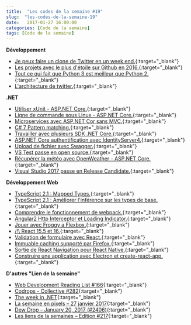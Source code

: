 ```yaml
---
title:  "Les codes de la semaine #19"
slug:  "les-codes-de-la-semaine-19"
date:   2017-01-27 16:00:00
categories: [Code de la semaine]
tags: [Code de la semaine]
---
```


**Développement**

- [Je peux faire un clone de Twitter en un week end.](http://sametmax.com/je-peux-faire-un-clone-de-twitter-en-un-week-end/){:target="_blank"}
- [Les projets avec le plus d'étoile sur Github en 2016.](https://risingstars2016.js.org/){:target="_blank"}
- [Tout ce qui fait que Python 3 est meilleur que Python 2.](http://sametmax.com/tout-ce-qui-fait-que-python-3-est-meilleur-que-python-2/){:target="_blank"}
- [L'architecture de twitter.](https://blog.twitter.com/2017/the-infrastructure-behind-twitter-scale){:target="_blank"}

**.NET**

- [Utiliser xUnit - ASP.NET Core.](http://gunnarpeipman.com/2016/10/aspnet-core-xunit/){:target="_blank"}
- [Ligne de commande sous Linux - ASP.NET Core.](http://gunnarpeipman.com/2016/12/aspnet-core-linux-command-line/){:target="_blank"}
- [Microservices avec ASP.NET Cor sans MVC.](http://www.strathweb.com/2017/01/building-microservices-with-asp-net-core-without-mvc/){:target="_blank"}
- [C# 7 Pattern matching.](http://blog.somewhatabstract.com/2017/01/23/c7-pattern-matching/){:target="_blank"}
- [Travailler avec plusieurs SDK .NET Core.](http://www.hanselman.com/blog/WorkingWithMultipleNETCoreSDKsBothProjectjsonAndMsbuildcsproj.aspx){:target="_blank"}
- [ASP.NET Core authentification avec IdentityServer4.](https://blogs.msdn.microsoft.com/webdev/2017/01/23/asp-net-core-authentication-with-identityserver4/){:target="_blank"}
- [Upload de fichier avec Swagger.](http://www.talkingdotnet.com/how-to-upload-file-via-swagger-in-asp-net-core-web-api/){:target="_blank"}
- [VS Test passe en open source.](https://blogs.msdn.microsoft.com/bharry/2017/01/20/open-sourcing-the-vs-test-platform/){:target="_blank"}
- [Récupérer la météo avec OpenWeather - ASP.NET Core.](https://jonhilton.net/2017/01/24/retrieve-data-from-a-third-party-openweather-api-using-asp-net-core-web-api/){:target="_blank"}
- [Visual Studio 2017 passe en Release Candidate.](https://blogs.msdn.microsoft.com/visualstudio/2017/01/26/update-to-visual-studio-2017-release-candidate/){:target="_blank"}

**Développement Web**

- [TypeScript 2.1 : Mapped Types.](https://blog.mariusschulz.com/2017/01/20/typescript-2-1-mapped-types){:target="_blank"}
- [TypeScript 2.1 : Améliorer l'inférence sur les types de base.](https://blog.mariusschulz.com/2017/01/27/typescript-2-1-improved-inference-for-literal-types){:target="_blank"}
- [Comprendre le fonctionnement de webpack.](https://www.ag-grid.com/ag-grid-understanding-webpack/){:target="_blank"}
- [Angular2 Http Interceptor et Loading Indicator.](https://long2know.com/2017/01/angular2-http-interceptor-and-loading-indicator/){:target="_blank"}
- [Jouer avec Froggy a Flexbox.](http://flexboxfroggy.com/){:target="_blank"}
- [/!\ React 15.5 et 16.](https://github.com/facebook/react/issues/8854){:target="_blank"}
- [Validation de formulaire avec React.](https://goshakkk.name/instant-form-fields-validation-react){:target="_blank"}
- [Immuable caching supporté par Firefox.](https://hacks.mozilla.org/2017/01/using-immutable-caching-to-speed-up-the-web/){:target="_blank"}
- [Sortie de React Navigation pour React Native.](https://reactnavigation.org/blog/2017/1/Introducing-React-Navigation){:target="_blank"}
- [Construire une application avec Electron et create-react-app.](https://medium.freecodecamp.com/building-an-electron-application-with-create-react-app-97945861647c#.5hdzo677m){:target="_blank"}

**D'autres "Lien de la semaine"**

- [Web Development Reading List #166](https://www.smashingmagazine.com/2017/01/web-development-reading-list-166/){:target="_blank"}
- [Codrops - Collective #282](https://tympanus.net/codrops/collective/collective-282/){:target="_blank"}
- [The week in .NET](https://blogs.msdn.microsoft.com/dotnet/2017/01/10/the-week-in-net-on-net-with-reed-copsey-jr-orchard-harvest-ammy-concurrency-visualizer-eco/){:target="_blank"}
- [La semaine en pixels – 27 janvier 2017](https://blog.stephaniewalter.fr/semaine-pixels-27-janvier-2017/){:target="_blank"}
- [Dew Drop – January 20, 2017 (#2406)](http://www.alvinashcraft.com/2017/01/20/dew-drop-january-20-2017-2406/){:target="_blank"}
- [Les liens de la semaines – Edition #217](https://frenchcoding.com/2017/01/23/les-liens-de-la-semaine-edition-217/){:target="_blank"}
